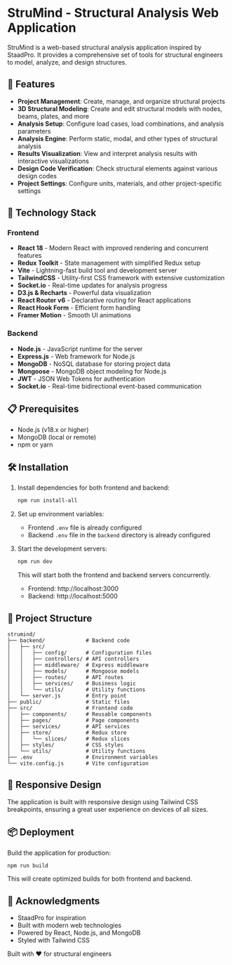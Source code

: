 # StruMind - Structural Analysis Web Application

StruMind is a web-based structural analysis application inspired by StaadPro. It provides a comprehensive set of tools for structural engineers to model, analyze, and design structures.

## 🚀 Features

- **Project Management**: Create, manage, and organize structural projects
- **3D Structural Modeling**: Create and edit structural models with nodes, beams, plates, and more
- **Analysis Setup**: Configure load cases, load combinations, and analysis parameters
- **Analysis Engine**: Perform static, modal, and other types of structural analysis
- **Results Visualization**: View and interpret analysis results with interactive visualizations
- **Design Code Verification**: Check structural elements against various design codes
- **Project Settings**: Configure units, materials, and other project-specific settings

## 🔧 Technology Stack

### Frontend
- **React 18** - Modern React with improved rendering and concurrent features
- **Redux Toolkit** - State management with simplified Redux setup
- **Vite** - Lightning-fast build tool and development server
- **TailwindCSS** - Utility-first CSS framework with extensive customization
- **Socket.io** - Real-time updates for analysis progress
- **D3.js & Recharts** - Powerful data visualization
- **React Router v6** - Declarative routing for React applications
- **React Hook Form** - Efficient form handling
- **Framer Motion** - Smooth UI animations

### Backend
- **Node.js** - JavaScript runtime for the server
- **Express.js** - Web framework for Node.js
- **MongoDB** - NoSQL database for storing project data
- **Mongoose** - MongoDB object modeling for Node.js
- **JWT** - JSON Web Tokens for authentication
- **Socket.io** - Real-time bidirectional event-based communication

## 📋 Prerequisites

- Node.js (v18.x or higher)
- MongoDB (local or remote)
- npm or yarn

## 🛠️ Installation

1. Install dependencies for both frontend and backend:
   ```bash
   npm run install-all
   ```

2. Set up environment variables:
   - Frontend `.env` file is already configured
   - Backend `.env` file in the `backend` directory is already configured

3. Start the development servers:
   ```bash
   npm run dev
   ```

   This will start both the frontend and backend servers concurrently.
   - Frontend: http://localhost:3000
   - Backend: http://localhost:5000

## 📁 Project Structure

```
strumind/
├── backend/             # Backend code
│   ├── src/
│   │   ├── config/      # Configuration files
│   │   ├── controllers/ # API controllers
│   │   ├── middleware/  # Express middleware
│   │   ├── models/      # Mongoose models
│   │   ├── routes/      # API routes
│   │   ├── services/    # Business logic
│   │   └── utils/       # Utility functions
│   └── server.js        # Entry point
├── public/              # Static files
├── src/                 # Frontend code
│   ├── components/      # Reusable components
│   ├── pages/           # Page components
│   ├── services/        # API services
│   ├── store/           # Redux store
│   │   └── slices/      # Redux slices
│   ├── styles/          # CSS styles
│   └── utils/           # Utility functions
├── .env                 # Environment variables
└── vite.config.js       # Vite configuration
```

## 📱 Responsive Design

The application is built with responsive design using Tailwind CSS breakpoints, ensuring a great user experience on devices of all sizes.

## 📦 Deployment

Build the application for production:

```bash
npm run build
```

This will create optimized builds for both frontend and backend.

## 🙏 Acknowledgments

- StaadPro for inspiration
- Built with modern web technologies
- Powered by React, Node.js, and MongoDB
- Styled with Tailwind CSS

Built with ❤️ for structural engineers
